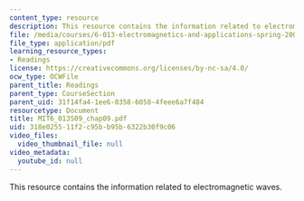 ```yaml
---
content_type: resource
description: This resource contains the information related to electromagnetic waves.
file: /media/courses/6-013-electromagnetics-and-applications-spring-2009/318e025511f2c95bb95b6322b30f9c06_MIT6_013S09_chap09.pdf
file_type: application/pdf
learning_resource_types:
- Readings
license: https://creativecommons.org/licenses/by-nc-sa/4.0/
ocw_type: OCWFile
parent_title: Readings
parent_type: CourseSection
parent_uid: 31f14fa4-1ee6-0358-6058-4feee6a7f484
resourcetype: Document
title: MIT6_013S09_chap09.pdf
uid: 318e0255-11f2-c95b-b95b-6322b30f9c06
video_files:
  video_thumbnail_file: null
video_metadata:
  youtube_id: null
---
```

This resource contains the information related to electromagnetic waves.